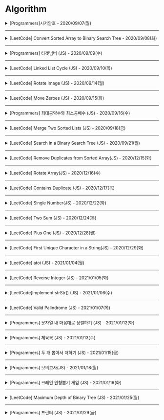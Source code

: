 # Algorithm


<details>
<summary>[Programmers]시저암호 - 2020/09/07(월)</summary>
<div markdown="1">

#### velog

- https://velog.io/@gyu716625/Programmers-%EC%8B%9C%EC%A0%80%EC%95%94%ED%98%B8-JS

</div>
</details>

----

<details>
<summary> [LeetCode] Convert Sorted Array to Binary Search Tree - 2020/09/08(화)</summary>
<div markdown="1">
 
#### velog 
 
- https://velog.io/@gyu716625/LeetCode-Convert-Sorted-Array-to-Binary-Search-Tree-JS

</div>
</details>

----

<details>
<summary> [Programmers] 타겟넘버 (JS) - 2020/09/09(수)</summary>
<div markdown="1">
 
#### velog 
 
- https://velog.io/@gyu716625/Programmers-%ED%83%80%EA%B2%9F%EB%84%98%EB%B2%84-JS

</div>
</details>

----

<details>
<summary> [LeetCode] Linked List Cycle (JS) - 2020/09/10(목)</summary>
<div markdown="1">
 
#### velog 
 
- https://velog.io/@gyu716625/LeetCode-Linked-List-Cycle-JS

</div>
</details>

----

<details>
<summary> [LeetCode] Rotate Image (JS) - 2020/09/14(월)</summary>
<div markdown="1">
 
#### velog 
 
- https://velog.io/@gyu716625/LeetCode-Rotate-Image-JS

</div>
</details>

----

<details>
<summary> [LeetCode] Move Zeroes (JS) - 2020/09/15(화)</summary>
<div markdown="1">
 
#### velog 
 
- https://velog.io/@gyu716625/LeetCode-Move-Zeroes-JS

</div>
</details>

----

<details>
<summary> [Programmers] 최대공약수와 최소공배수 (JS) - 2020/09/16(수)</summary>
<div markdown="1">
 
#### velog 
 
- https://velog.io/@gyu716625/Programmers-%EC%B5%9C%EB%8C%80%EA%B3%B5%EC%95%BD%EC%88%98%EC%99%80-%EC%B5%9C%EC%86%8C%EA%B3%B5%EB%B0%B0%EC%88%98-JS

</div>
</details>

----

<details>
<summary> [LeetCode] Merge Two Sorted Lists (JS) - 2020/09/18(금)</summary>
<div markdown="1">
 
#### velog 
 
- https://velog.io/@gyu716625/LeetCode-Merge-Two-Sorted-Lists-JS

</div>
</details>

----

<details>
<summary> [LeetCode] Search in a Binary Search Tree (JS) - 2020/09/21(월)</summary>
<div markdown="1">
 
#### velog 
 
- https://velog.io/@gyu716625/LeetCode-Search-in-a-Binary-Search-Tree-JS

</div>
</details>


----

<details>
<summary> [LeetCode] Remove Duplicates from Sorted Array(JS) - 2020/12/15(화)</summary>
<div markdown="1">
 
#### velog 
 
- https://velog.io/@gyu716625/leetcode-Remove-Duplicates-from-Sorted-Array-JS

</div>
</details>

----

<details>
<summary> [LeetCode] Rotate Array(JS) - 2020/12/16(수)</summary>
<div markdown="1">
 
#### velog 
 
- https://velog.io/@gyu716625/LeetCode-Rotate-Array

</div>
</details>

----

<details>
<summary> [LeetCode] Contains Duplicate (JS) - 2020/12/17(목)</summary>
<div markdown="1">
 
#### velog 
 
- https://velog.io/@gyu716625/LeetCode-Contains-Duplicate-JS

</div>
</details>

----

<details>
<summary> [LeetCode] Single Number(JS) - 2020/12/22(화)</summary>
<div markdown="1">
 
#### velog 
 
- https://velog.io/@gyu716625/LeetCode-Single-NumberJS

</div>
</details>

----

<details>
<summary> [LeetCode] Two Sum (JS) - 2020/12/24(목)</summary>
<div markdown="1">
 
#### velog 
 
- https://velog.io/@gyu716625/LeetCode-Two-Sum-JS

</div>
</details>

----

<details>
<summary> [LeetCode] Plus One (JS) - 2020/12/28(월)</summary>
<div markdown="1">
 
#### velog 
 
- https://velog.io/@gyu716625/LeetCode-Plus-One-js

</div>
</details>

----

<details>
<summary> [LeetCode] First Unique Character in a String(JS) - 2020/12/29(화)</summary>
<div markdown="1">
 
#### velog 
 
- https://velog.io/@gyu716625/LeetCode-First-Unique-Character-in-a-StringJS

</div>
</details>

</details>

----

<details>
<summary> [LeetCode] atoi (JS) - 2021/01/04(월)</summary>
<div markdown="1">
 
#### velog 
 
- https://velog.io/@gyu716625/LeetCode-atoi-JS

</div>
</details>

----

<details>
<summary> [LeetCode] Reverse Integer (JS) - 2021/01/05(화)</summary>
<div markdown="1">
 
#### velog 
 
- https://velog.io/@gyu716625/LeetCode-Reverse-Integer-JS

</div>
</details>

----

<details>
<summary> [LeetCode]Implement strStr() (JS) - 2021/01/06(수)</summary>
<div markdown="1">
 
#### velog 
 
- https://velog.io/@gyu716625/LeetCodeImplement-strStr-JS

</div>
</details>

----

<details>
<summary> [LeetCode] Valid Palindrome (JS) - 2021/01/07(목)</summary>
<div markdown="1">
 
#### velog 
 
- https://velog.io/@gyu716625/LeetCode-Valid-Palindrome-JS

</div>
</details>

----

<details>
<summary> [Programmers] 문자열 내 마음대로 정렬하기 (JS) - 2021/01/12(화)</summary>
<div markdown="1">
 
#### velog 
 
- https://velog.io/@gyu716625/Programmers-%EB%AC%B8%EC%9E%90%EC%97%B4-%EB%82%B4-%EB%A7%88%EC%9D%8C%EB%8C%80%EB%A1%9C-%EC%A0%95%EB%A0%AC%ED%95%98%EA%B8%B0-JS

</div>
</details>

----

<details>
<summary> [Programmers] 체육복 (JS) - 2021/01/13(수)</summary>
<div markdown="1">
 
#### velog 
 
- https://velog.io/@gyu716625/Programmers

</div>
</details>

----

<details>
<summary> [Programmers] 두 개 뽑아서 더하기 (JS) - 2021/01/15(금)</summary>
<div markdown="1">
 
#### velog 
 
- https://velog.io/@gyu716625/Programmers-%EB%91%90-%EA%B0%9C-%EB%BD%91%EC%95%84%EC%84%9C-%EB%8D%94%ED%95%98%EA%B8%B0JS

</div>
</details>

----

<details>
<summary> [Programmers] 모의고사(JS) - 2021/01/18(월)</summary>
<div markdown="1">
 
#### velog 
 
- https://velog.io/@gyu716625/Programmers-%EB%AA%A8%EC%9D%98%EA%B3%A0%EC%82%ACJS

</div>
</details>

----

<details>
<summary> [Programmers] 크레인 인형뽑기 게임 (JS) - 2021/01/19(화)</summary>
<div markdown="1">
 
#### velog 
 
- https://velog.io/@gyu716625/Programmers-%ED%81%AC%EB%A0%88%EC%9D%B8-%EC%9D%B8%ED%98%95%EB%BD%91%EA%B8%B0-%EA%B2%8C%EC%9E%84JS

</div>
</details>


----

<details>
<summary> [LeetCode] Maximum Depth of Binary Tree (JS) - 2021/01/25(월)</summary>
<div markdown="1">
 
#### velog 
 
- https://velog.io/@gyu716625/LeetCode-Maximum-Depth-of-Binary-Tree-JS

</div>
</details>

----

<details>
<summary> [Programmers] 프린터 (JS) - 2021/01/29(금)</summary>
<div markdown="1">
 
#### velog 
 
- https://velog.io/@gyu716625/Programmers-%ED%94%84%EB%A6%B0%ED%84%B0

</div>
</details>





